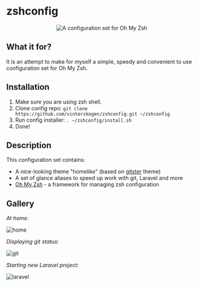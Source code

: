 # zshconfig

<p align="center">
  <img src="https://user-images.githubusercontent.com/8015372/30034684-a5277592-91ab-11e7-87c5-be3807df73ea.png" alt="A configuration set for Oh My Zsh" />
</p>

## What it for?

It is an attempt to make for myself a simple, speedy and convenient to use configuration set for Oh My Zsh.

## Installation

1. Make sure you are using zsh shell.
3. Clone config repo: `git clone https://github.com/vinterskogen/zshconfig.git ~/zshconfig` 
3. Run config installer: `. ~/zshconfig/install.sh`
4. Done!

## Description

This configuration set contains:

- A nice-looking theme "homelike" (based on [gitster](https://github.com/shashankmehta/dotfiles/blob/master/thesetup/zsh/.oh-my-zsh/custom/themes/gitster.zsh-theme) theme)
- A set of glance aliases to speed up work with git, Laravel and more
- [Oh My Zsh](https://github.com/robbyrussell/oh-my-zsh) - а framework for managing zsh configuration


## Gallery

*At home:* 

![home](https://user-images.githubusercontent.com/8015372/30007368-b3b16500-9115-11e7-91eb-123802c1e97a.png)

*Displaying git status:*

![git](https://user-images.githubusercontent.com/8015372/30007366-b376c832-9115-11e7-9f87-ced1bebd47d9.png)

*Starting new Laravel project:*

![laravel](https://user-images.githubusercontent.com/8015372/30007367-b39f267e-9115-11e7-81be-b4aa8473c5de.png)
